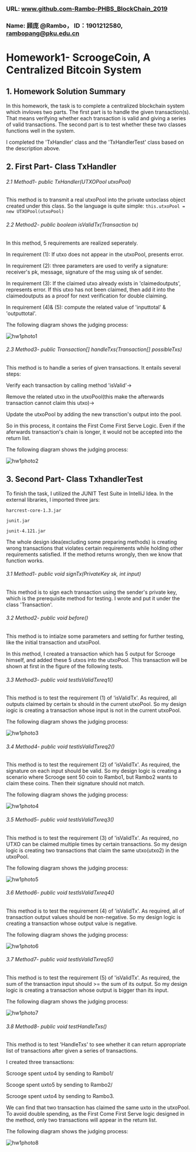 ### URL: www.github.com-Rambo-PHBS_BlockChain_2019
### Name: 顾庞 @Rambo， ID：1901212580, rambopang@pku.edu.cn
# Homework1- ScroogeCoin, A Centralized Bitcoin System


## 1. Homework Solution Summary
In this homework, the task is to complete a centralized blockchain system which invloves two parts. The first part is to handle the given transaction(s). That means verifying whether each transaction is valid and giving a series of valid transactions. The second part is to test whether these two classes functions well in the system.  

I completed the 'TxHandler' class and the 'TxHandlerTest' class based on the description above.


## 2. First Part- Class TxHandler 
###### 2.1 Method1- public TxHandler(UTXOPool utxoPool) 
This method is to transmit a real utxoPool into the private uxtoclass object created under this class. So the language is quite simple:
`this.utxoPool = new UTXOPool(utxoPool)`

###### 2.2 Method2- public boolean isValidTx(Transaction tx)
In this method, 5 requirements are realized seperately. 

In requirement (1): If utxo does not appear in the utxoPool, presents error. 

In requirement (2): three parameters are used to verify a signature: receiver's pk, message, signature of the msg using sk of sender. 

In requirement (3): If the claimed utxo already exists in 'claimedoutputs', represents error. If this utxo has not been claimed, then add it into the claimedoutputs as a proof for next verification for double claiming. 

In requirement (4)& (5): compute the related value of 'inputtotal' & 'outputtotal'.

The following diagram shows the judging process:

![hw1photo1](https://github.com/gupang/www.github.com-Rambo-PHBS_BlockChain_2019/blob/master/hw1screenshots/hw1photo1.png)

###### 2.3 Method3- public Transaction[] handleTxs(Transaction[] possibleTxs)
This method is to handle a series of given transactions. It entails several steps: 

Verify each transaction by calling method 'isValid'-> 

Remove the related utxo in the utxoPool(this make the afterwards transaction cannot claim this utxo)-> 

Update the utxoPool by adding the new transction's output into the pool. 

So in this process, it contains the First Come First Serve Logic. Even if the aferwards transaction's chain is longer, it would not be accepted into the return list.

The following diagram shows the judging process:

![hw1photo2](https://github.com/gupang/www.github.com-Rambo-PHBS_BlockChain_2019/blob/master/hw1screenshots/hw1photo2.png)


## 3. Second Part- Class TxhandlerTest
To finish the task, I utilized the JUNIT Test Suite in IntelliJ Idea. In the external libraries, I imported three jars:

`harcrest-core-1.3.jar`

`junit.jar`

`junit-4.121.jar`

The whole design idea(excluding some preparing methods) is creating wrong transactions that violates certain requirements while holding other requirements satisfied. If the method returns wrongly, then we know that function works.

###### 3.1 Method1- public void signTx(PrivateKey sk, int input)
This method is to sign each transaction using the sender's private key, which is the prerequisite method for testing. I wrote and put it under the class 'Transaction'.

###### 3.2  Method2- public void before()
This method is to intialze some parameters and setting for further testing, like the initial transaction and utxoPool.

In this method, I created a transaction which has 5 output for Scrooge himself, and added these 5 utxos into the utxoPool. This transaction will be shown at first in the figure of the following tests.

###### 3.3 Method3- public void testIsValidTxreq1() 
This method is to test the requirement (1) of 'isValidTx'. As required, all outputs claimed by certain tx should in the current utxoPool. So my design iogic is creating a transaction whose input is not in the current utxoPool.

The following diagram shows the judging process:

![hw1photo3](https://github.com/gupang/www.github.com-Rambo-PHBS_BlockChain_2019/blob/master/hw1screenshots/hw1photo3.png)

###### 3.4 Method4- public void testIsValidTxreq2()
This method is to test the requirement (2) of 'isValidTx'. As required, the signature on each input should be valid. So my design logic is creating a scenario where Scrooge sent 50 coin to Rambo1, but Rambo2 wants to claim these coins. Then their signature should not match.

The following diagram shows the judging process:

![hw1photo4](https://github.com/gupang/www.github.com-Rambo-PHBS_BlockChain_2019/blob/master/hw1screenshots/hw1photo4.png)

###### 3.5 Method5- public void testIsValidTxreq3()
This method is to test the requirement (3) of 'isValidTx'. As required, no UTXO can be claimed multiple times by certain transactions. So my design logic is creating two transactions that claim the same utxo(utxo2) in the utxoPool.

The following diagram shows the judging process:

![hw1photo5](https://github.com/gupang/www.github.com-Rambo-PHBS_BlockChain_2019/blob/master/hw1screenshots/hw1photo5.png)

###### 3.6 Method6- public void testIsValidTxreq4()
This method is to test the requirement (4) of 'isValidTx'. As required, all of transaction output values should be non-negative. So my design logic is creating a transaction whose output value is negative.

The following diagram shows the judging process:

![hw1photo6](https://github.com/gupang/www.github.com-Rambo-PHBS_BlockChain_2019/blob/master/hw1screenshots/hw1photo6.png)

###### 3.7 Method7- public void testIsValidTxreq5()
This method is to test the requirement (5) of 'isValidTx'. As required, the sum of the transaction input should >= the sum of its output. So my design logic is creating a transaction whose output is bigger than its input.

The following diagram shows the judging process:

![hw1photo7](https://github.com/gupang/www.github.com-Rambo-PHBS_BlockChain_2019/blob/master/hw1screenshots/hw1photo7.png)

###### 3.8 Method8- public void testHandleTxs()
This method is to test 'HandleTxs' to see whether it can return appropriate list of transactions after given a series of transactions. 

I created three transactions: 

Scrooge spent uxto4 by sending to Rambo1/ 

Scooge spent uxto5 by sending to Rambo2/ 

Scrooge spent uxto4 by sending to Rambo3. 

We can find that two transaction has claimed the same uxto in the utxoPool. To avoid double spending, as the First Come First Serve logic designed in the method, only two transactions will appear in the return list.

The following diagram shows the judging process:

![hw1photo8](https://github.com/gupang/www.github.com-Rambo-PHBS_BlockChain_2019/blob/master/hw1screenshots/hw1photo8.png)


